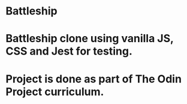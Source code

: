 # Battleship

# Battleship clone using vanilla JS, CSS and Jest for testing.
# Project is done as part of The Odin Project curriculum.